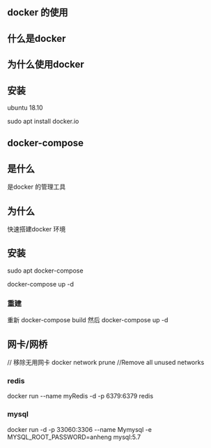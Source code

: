 ## docker 的使用

## 什么是docker
## 为什么使用docker
## 安装
ubuntu 18.10

sudo apt install  docker.io



## docker-compose  

## 是什么
是docker 的管理工具
## 为什么
快速搭建docker 环境
## 安装

sudo apt docker-compose

docker-compose up -d

### 重建

重新 docker-compose build
然后 docker-compose up -d


## 网卡/网桥

// 移除无用网卡
docker network prune	//Remove all unused networks

### redis
docker run --name myRedis -d -p 6379:6379 redis

### mysql 

docker run -d -p 33060:3306 --name Mymysql -e MYSQL_ROOT_PASSWORD=anheng mysql:5.7